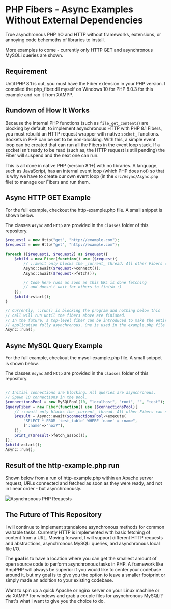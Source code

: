 # PHP Fibers - Async Examples Without External Dependencies
True asynchronous PHP I/O and HTTP without frameworks, extensions, or annoying code behemoths of libraries to install.

More examples to come - currently only HTTP GET and asynchronous MySQLi queries are shown.
## Requirement

Until PHP 8.1 is out, you must have the Fiber extension in your PHP version. I compiled the php_fiber.dll myself on Windows 10 for PHP 8.0.3 for this example and ran it from XAMPP.

## Rundown of How It Works

Because the internal PHP functions (such as `file_get_contents`) are blocking by default, to implement asynchronous HTTP with PHP 8.1 Fibers, you must rebuild an HTTP request wrapper with native `socket_` functions. Sockets in PHP can be set to be non-blocking. With this, a simple event loop can be created that can run all the Fibers in the event loop stack. If a socket isn't ready to be read (such as, the HTTP request is still pending) the Fiber will suspend and the next one can run.

This is all done in native PHP (version 8.1+) with no libraries. A language, such as JavaScript, has an internal event loop (which PHP does not) so that is why we have to create our own event loop (in the `src/Async/Async.php` file) to manage our Fibers and run them.

## Async HTTP GET Example

For the full example, checkout the http-example.php file. A small snippet is shown below.

The classes `Async` and `Http` are provided in the `classes` folder of this repository.

```php
$request1 = new Http("get", "http://example.com");
$request2 = new Http("get", "http://example.com");

foreach ([$request1, $request2] as $request){
	$child = new Fiber(function() use ($request){
		// ::await only blocks the _current_ thread. All other Fibers can still run
		Async::await($request->connect());
		Async::await($request->fetch());

		// Code here runs as soon as this URL is done fetching
		// and doesn't wait for others to finish :)
	});
	$child->start();
}

// Currently, ::run() is blocking the program and nothing below this
// call will run until the fibers above are finished.
// In the future, a top-level fiber can be introduced to make the entire
// application fully asynchronous. One is used in the example.php file
Async::run();
```

## Async MySQL Query Example

For the full example, checkout the mysql-example.php file. A small snippet is shown below.

The classes `Async` and `Http` are provided in the `classes` folder of this repository.

```php

// Initial connections are blocking. All queries are asynchronous.
// Spawn 10 connections in the pool.
$connectionsPool = new MySQLPool(10, "localhost", "root", "", "test");
$queryFiber = new Fiber(function() use ($connectionsPool){
	// ::await only blocks the _current_ thread. All other Fibers can still run
	$result = Async::await($connectionsPool->execute(
		"SELECT * FROM `test_table` WHERE `name` = :name",
		[':name'=>"nox7"],
	));
	print_r($result->fetch_assoc());
});
$child->start();
Async::run();
```

## Result of the http-example.php run

Shown below from a run of http-example.php within an Apache server request, URLs connected and fetched as soon as they were ready, and not in linear order - but asynchronously.

![Asynchronous PHP Requests](https://user-images.githubusercontent.com/17110935/113648260-f01ecd80-9651-11eb-9532-73c9f606d318.png)

## The Future of This Repository
I will continue to implement standalone asynchronous methods for common waitable tasks. Currently HTTP is implemented with basic fetching of content from a URL. Moving forward, I will support different HTTP requests and abstractions, asynchronous MySQLi queries, and asynchronous local file I/O.

The **goal** is to have a location where you can get the smallest amount of open source code to perform asynchronous tasks in PHP. A framework like AmpPHP will always be superior if you would like to center your codebase around it, but my goal is to give you the option to leave a smaller footprint or simply made an addition to your existing codebase.

Want to spin up a quick Apache or nginx server on your Linux machine or via XAMPP for windows and grab a couple files for asynchronous MySQLi? That's what I want to give you the choice to do.
